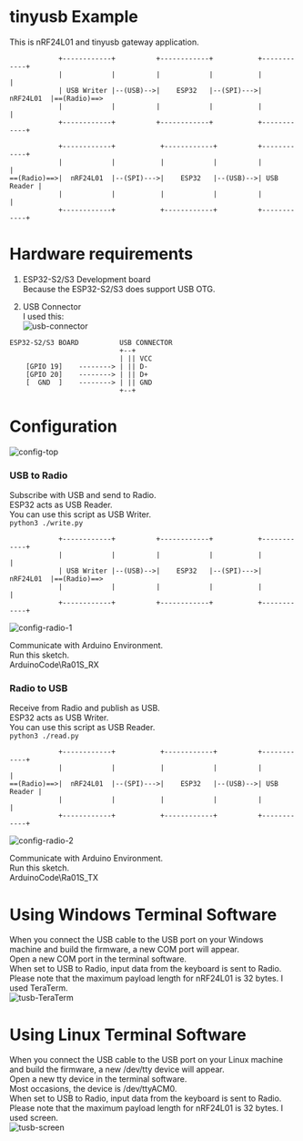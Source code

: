# tinyusb Example   
This is nRF24L01 and tinyusb gateway application.   
```
            +------------+          +------------+           +------------+
            |            |          |            |           |            |
            | USB Writer |--(USB)-->|    ESP32   |--(SPI)--->|  nRF24L01  |==(Radio)==>
            |            |          |            |           |            |
            +------------+          +------------+           +------------+

            +------------+           +------------+          +------------+
            |            |           |            |          |            |
==(Radio)==>|  nRF24L01  |--(SPI)--->|    ESP32   |--(USB)-->| USB Reader |
            |            |           |            |          |            |
            +------------+           +------------+          +------------+
```

# Hardware requirements
1. ESP32-S2/S3 Development board   
Because the ESP32-S2/S3 does support USB OTG.   

2. USB Connector   
I used this:   
![usb-connector](https://user-images.githubusercontent.com/6020549/124848149-3714ba00-dfd7-11eb-8344-8b120790c5c5.JPG)   

```
ESP32-S2/S3 BOARD          USB CONNECTOR
                           +--+
                           | || VCC
    [GPIO 19]    --------> | || D-
    [GPIO 20]    --------> | || D+
    [  GND  ]    --------> | || GND
                           +--+
```


# Configuration
![config-top](https://github.com/user-attachments/assets/305dd670-682b-42e4-bd1e-8093ca9d9ff2)

### USB to Radio
Subscribe with USB and send to Radio.   
ESP32 acts as USB Reader.   
You can use this script as USB Writer.   
```python3 ./write.py```

```
            +------------+          +------------+           +------------+
            |            |          |            |           |            |
            | USB Writer |--(USB)-->|    ESP32   |--(SPI)--->|  nRF24L01  |==(Radio)==>
            |            |          |            |           |            |
            +------------+          +------------+           +------------+
```

![config-radio-1](https://github.com/user-attachments/assets/0cbdb9e2-a897-44ca-afe7-7007be0f41f2)

Communicate with Arduino Environment.   
Run this sketch.   
ArduinoCode\Ra01S_RX   


### Radio to USB
Receive from Radio and publish as USB.   
ESP32 acts as USB Writer.   
You can use this script as USB Reader.   
```python3 ./read.py```

```
            +------------+           +------------+          +------------+
            |            |           |            |          |            |
==(Radio)==>|  nRF24L01  |--(SPI)--->|    ESP32   |--(USB)-->| USB Reader |
            |            |           |            |          |            |
            +------------+           +------------+          +------------+
```

![config-radio-2](https://github.com/user-attachments/assets/af909869-b5e0-4038-acae-cfca06a44e9f)

Communicate with Arduino Environment.   
Run this sketch.   
ArduinoCode\Ra01S_TX   


# Using Windows Terminal Software
When you connect the USB cable to the USB port on your Windows machine and build the firmware, a new COM port will appear.   
Open a new COM port in the terminal software.   
When set to USB to Radio, input data from the keyboard is sent to Radio.   
Please note that the maximum payload length for nRF24L01 is 32 bytes.
I used TeraTerm.   
![tusb-TeraTerm](https://github.com/user-attachments/assets/b6298033-77f3-480e-8305-c65fb672fddc)

# Using Linux Terminal Software
When you connect the USB cable to the USB port on your Linux machine and build the firmware, a new /dev/tty device will appear.   
Open a new tty device in the terminal software.   
Most occasions, the device is /dev/ttyACM0.   
When set to USB to Radio, input data from the keyboard is sent to Radio.   
Please note that the maximum payload length for nRF24L01 is 32 bytes.
I used screen.   
![tusb-screen](https://github.com/user-attachments/assets/2a212599-4831-4583-86c9-ffbb936066e8)


